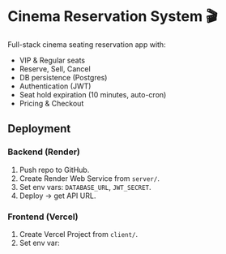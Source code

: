 # Cinema Reservation System 🎬

Full-stack cinema seating reservation app with:
- VIP & Regular seats
- Reserve, Sell, Cancel
- DB persistence (Postgres)
- Authentication (JWT)
- Seat hold expiration (10 minutes, auto-cron)
- Pricing & Checkout

## Deployment

### Backend (Render)
1. Push repo to GitHub.
2. Create Render Web Service from `server/`.
3. Set env vars: `DATABASE_URL`, `JWT_SECRET`.
4. Deploy → get API URL.

### Frontend (Vercel)
1. Create Vercel Project from `client/`.
2. Set env var:  
